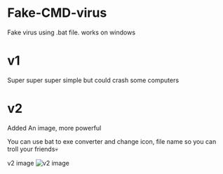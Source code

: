 # Fake-CMD-virus
Fake virus using .bat file. works on windows
# v1
Super super super simple but could crash some computers
# v2
Added An image, more powerful

You can use bat to exe converter and change icon, file name so you can troll your friends💀

v2 image
![v2 image](hppts://bit.ly/439u0ifnei0fhe0rnriwnkpednf)
